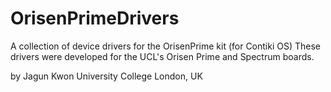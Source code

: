 # OrisenPrimeDrivers
A collection of device drivers for the OrisenPrime kit (for Contiki OS)
These drivers were developed for the UCL's Orisen Prime and Spectrum boards.

by Jagun Kwon
University College London, UK
